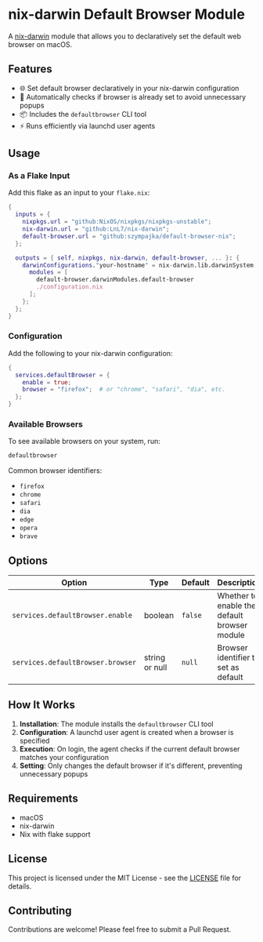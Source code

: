 # nix-darwin Default Browser Module

A [nix-darwin](https://github.com/LnL7/nix-darwin) module that allows you to declaratively set the default web browser on macOS.

## Features

- 🌐 Set default browser declaratively in your nix-darwin configuration
- 🔄 Automatically checks if browser is already set to avoid unnecessary popups
- 📦 Includes the `defaultbrowser` CLI tool
- ⚡ Runs efficiently via launchd user agents

## Usage

### As a Flake Input

Add this flake as an input to your `flake.nix`:

```nix
{
  inputs = {
    nixpkgs.url = "github:NixOS/nixpkgs/nixpkgs-unstable";
    nix-darwin.url = "github:LnL7/nix-darwin";
    default-browser.url = "github:szympajka/default-browser-nix";
  };

  outputs = { self, nixpkgs, nix-darwin, default-browser, ... }: {
    darwinConfigurations."your-hostname" = nix-darwin.lib.darwinSystem {
      modules = [
        default-browser.darwinModules.default-browser
        ./configuration.nix
      ];
    };
  };
}
```

### Configuration

Add the following to your nix-darwin configuration:

```nix
{
  services.defaultBrowser = {
    enable = true;
    browser = "firefox";  # or "chrome", "safari", "dia", etc.
  };
}
```

### Available Browsers

To see available browsers on your system, run:

```bash
defaultbrowser
```

Common browser identifiers:
- `firefox`
- `chrome` 
- `safari`
- `dia`
- `edge`
- `opera`
- `brave`

## Options

| Option | Type | Default | Description |
|--------|------|---------|-------------|
| `services.defaultBrowser.enable` | boolean | `false` | Whether to enable the default browser module |
| `services.defaultBrowser.browser` | string or null | `null` | Browser identifier to set as default |

## How It Works

1. **Installation**: The module installs the `defaultbrowser` CLI tool
2. **Configuration**: A launchd user agent is created when a browser is specified
3. **Execution**: On login, the agent checks if the current default browser matches your configuration
4. **Setting**: Only changes the default browser if it's different, preventing unnecessary popups

## Requirements

- macOS
- nix-darwin
- Nix with flake support

## License

This project is licensed under the MIT License - see the [LICENSE](LICENSE) file for details.

## Contributing

Contributions are welcome! Please feel free to submit a Pull Request.
